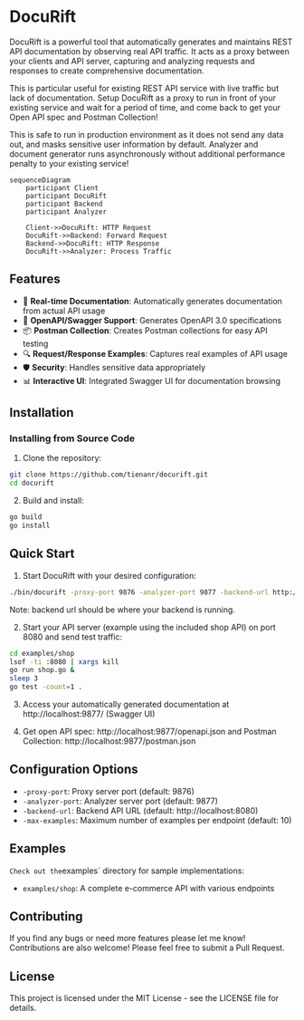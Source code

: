 # DocuRift

DocuRift is a powerful tool that automatically generates and maintains REST API documentation by observing real API traffic. It acts as a proxy between your clients and API server, capturing and analyzing requests and responses to create comprehensive documentation.

This is particular useful for existing REST API service with live traffic but lack of documentation. Setup DocuRift as a proxy to run in front of your existing service and wait for a period of time, and come back to get your Open API spec and Postman Collection! 

This is safe to run in production environment as it does not send any data out, and masks sensitive user information by default. Analyzer and document generator runs asynchronously without additional performance penalty to your existing service!

```mermaid
sequenceDiagram
    participant Client
    participant DocuRift
    participant Backend
    participant Analyzer
    
    Client->>DocuRift: HTTP Request
    DocuRift->>Backend: Forward Request
    Backend->>DocuRift: HTTP Response
    DocuRift->>Analyzer: Process Traffic
```

## Features

- 🔄 **Real-time Documentation**: Automatically generates documentation from actual API usage
- 📝 **OpenAPI/Swagger Support**: Generates OpenAPI 3.0 specifications
- 📦 **Postman Collection**: Creates Postman collections for easy API testing
- 🔍 **Request/Response Examples**: Captures real examples of API usage
- 🛡️ **Security**: Handles sensitive data appropriately
- 📊 **Interactive UI**: Integrated Swagger UI for documentation browsing

## Installation

### Installing from Source Code
1. Clone the repository:
```bash
git clone https://github.com/tienanr/docurift.git
cd docurift
```

2. Build and install:
```bash
go build
go install
```

## Quick Start

1. Start DocuRift with your desired configuration:
```bash
./bin/docurift -proxy-port 9876 -analyzer-port 9877 -backend-url http://localhost:8080 -max-examples 20
```
Note: backend url should be where your backend is running.

2. Start your API server (example using the included shop API) on port 8080 and send test traffic:
```bash
cd examples/shop
lsof -ti :8080 | xargs kill
go run shop.go &
sleep 3
go test -count=1 .
```

3. Access your automatically generated documentation at http://localhost:9877/ (Swagger UI)

4. Get open API spec: http://localhost:9877/openapi.json and Postman Collection: http://localhost:9877/postman.json

## Configuration Options

- `-proxy-port`: Proxy server port (default: 9876)
- `-analyzer-port`: Analyzer server port (default: 9877)
- `-backend-url`: Backend API URL (default: http://localhost:8080)
- `-max-examples`: Maximum number of examples per endpoint (default: 10)

## Examples
`
Check out the `examples` directory for sample implementations:
- `examples/shop`: A complete e-commerce API with various endpoints

## Contributing

If you find any bugs or need more features please let me know!
Contributions are also welcome! Please feel free to submit a Pull Request.

## License

This project is licensed under the MIT License - see the LICENSE file for details. 